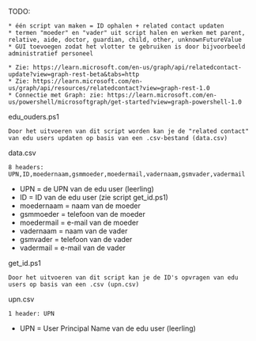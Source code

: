 TODO:

    * één script van maken = ID ophalen + related contact updaten
    * termen "moeder" en "vader" uit script halen en werken met parent, relative, aide, doctor, guardian, child, other, unknownFutureValue
    * GUI toevoegen zodat het vlotter te gebruiken is door bijvoorbeeld administratief personeel
    
    * Zie: https://learn.microsoft.com/en-us/graph/api/relatedcontact-update?view=graph-rest-beta&tabs=http
    * Zie: https://learn.microsoft.com/en-us/graph/api/resources/relatedcontact?view=graph-rest-1.0
    * Connectie met Graph: zie: https://learn.microsoft.com/en-us/powershell/microsoftgraph/get-started?view=graph-powershell-1.0

edu_ouders.ps1

    Door het uitvoeren van dit script worden kan je de "related contact" van edu users updaten op basis van een .csv-bestand (data.csv)
data.csv

    8 headers: UPN,ID,moedernaam,gsmmoeder,moedermail,vadernaam,gsmvader,vadermail
* UPN = de UPN van de edu user (leerling)
* ID = ID van de edu user (zie script get_id.ps1)
* moedernaam = naam van de moeder
* gsmmoeder = telefoon van de moeder
* moedermail = e-mail van de moeder
* vadernaam = naam van de vader
* gsmvader = telefoon van de vader
* vadermail = e-mail van de vader

get_id.ps1

    Door het uitvoeren van dit script kan je de ID's opvragen van edu users op basis van een .csv (upn.csv) 

upn.csv

    1 header: UPN

* UPN = User Principal Name van de edu user (leerling)

